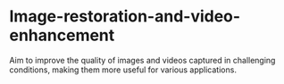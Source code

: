 # Image-restoration-and-video-enhancement
Aim to improve the quality of images and videos captured in challenging conditions, making them more useful for various applications.

